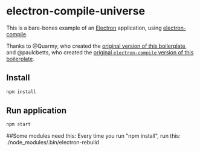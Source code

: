 # electron-compile-universe

This is a bare-bones example of an [Electron](http://electron.atom.io/) application, using [electron-compile](https://github.com/electron/electron-compile).

Thanks to @Quarmy, who created the [original version of this boilerplate](https://github.com/Quramy/electron-jsx-babel-boilerplate), and @paulcbetts, who created the [original `electron-compile` version of this boilerplate](https://github.com/paulcbetts/electron-jsx-babel-boilerplate).

## Install

```sh
npm install
```

## Run application

```sh
npm start
```

##Some modules need this:
Every time you run "npm install", run this:
./node_modules/.bin/electron-rebuild
